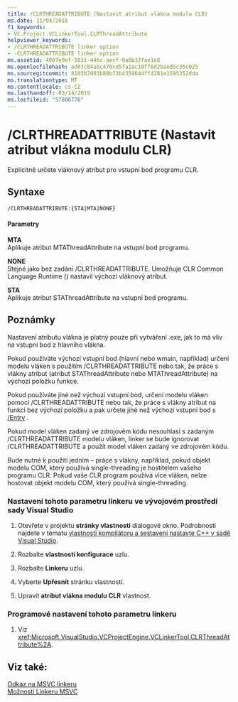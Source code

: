 ```yaml
---
title: /CLRTHREADATTRIBUTE (Nastavit atribut vlákna modulu CLR)
ms.date: 11/04/2016
f1_keywords:
- VC.Project.VCLinkerTool.CLRThreadAttribute
helpviewer_keywords:
- /CLRTHREADATTRIBUTE linker option
- -CLRTHREADATTRIBUTE linker option
ms.assetid: 4907e9ef-5031-446c-aecf-0a0b32fae1e8
ms.openlocfilehash: ad07c84a5c470cd5fa1ac10ff6d2baed5c35c025
ms.sourcegitcommit: 8105b7003b89b73b4359644ff4281e1595352dda
ms.translationtype: MT
ms.contentlocale: cs-CZ
ms.lasthandoff: 03/14/2019
ms.locfileid: "57806776"
---
```

# <a name="clrthreadattribute-set-clr-thread-attribute"></a>/CLRTHREADATTRIBUTE (Nastavit atribut vlákna modulu CLR)

Explicitně určete vláknový atribut pro vstupní bod programu CLR.

## <a name="syntax"></a>Syntaxe

```
/CLRTHREADATTRIBUTE:{STA|MTA|NONE}
```

#### <a name="parameters"></a>Parametry

**MTA**<br/>
Aplikuje atribut MTAThreadAttribute na vstupní bod programu.

**NONE**<br/>
Stejné jako bez zadání /CLRTHREADATTRIBUTE.  Umožňuje CLR Common Language Runtime () nastavil výchozí vláknový atribut.

**STA**<br/>
Aplikuje atribut STAThreadAttribute na vstupní bod programu.

## <a name="remarks"></a>Poznámky

Nastavení atributu vlákna je platný pouze při vytváření .exe, jak to má vliv na vstupní bod z hlavního vlákna.

Pokud používáte výchozí vstupní bod (hlavní nebo wmain, například) určení modelu vláken s použitím /CLRTHREADATTRIBUTE nebo tak, že práce s vlákny atribut (atribut STAThreadAttribute nebo MTAThreadAttribute) na výchozí položku funkce.

Pokud používáte jiné než výchozí vstupní bod, určení modelu vláken pomocí /CLRTHREADATTRIBUTE nebo tak, že práce s vlákny atribut na funkci bez výchozí položku a pak určete jiné než výchozí vstupní bod s [/Entry](entry-entry-point-symbol.md) .

Pokud model vláken zadaný ve zdrojovém kódu nesouhlasí s zadaným /CLRTHREADATTRIBUTE modelu vláken, linker se bude ignorovat /CLRTHREADATTRIBUTE a použít model vláken zadaný ve zdrojovém kódu.

Bude nutné k použití jedním – práce s vlákny, například, pokud objekt modelu COM, který používá single-threading je hostitelem vašeho programu CLR.  Pokud vaše CLR program používá více vláken, nelze hostovat objekt modelu COM, který používá single-threading.

### <a name="to-set-this-linker-option-in-the-visual-studio-development-environment"></a>Nastavení tohoto parametru linkeru ve vývojovém prostředí sady Visual Studio

1. Otevřete v projektu **stránky vlastností** dialogové okno. Podrobnosti najdete v tématu [vlastnosti kompilátoru a sestavení nastavte C++ v sadě Visual Studio](../working-with-project-properties.md).

1. Rozbalte **vlastnosti konfigurace** uzlu.

1. Rozbalte **Linkeru** uzlu.

1. Vyberte **Upřesnit** stránku vlastností.

1. Upravit **atribut vlákna modulu CLR** vlastnost.

### <a name="to-set-this-linker-option-programmatically"></a>Programové nastavení tohoto parametru linkeru

1. Viz <xref:Microsoft.VisualStudio.VCProjectEngine.VCLinkerTool.CLRThreadAttribute%2A>.

## <a name="see-also"></a>Viz také:

[Odkaz na MSVC linkeru](linking.md)<br/>
[Možnosti Linkeru MSVC](linker-options.md)
